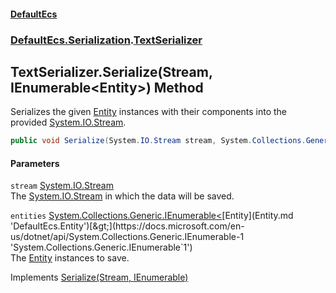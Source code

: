 #### [DefaultEcs](DefaultEcs.md 'DefaultEcs')
### [DefaultEcs.Serialization](DefaultEcs.md#DefaultEcs_Serialization 'DefaultEcs.Serialization').[TextSerializer](TextSerializer.md 'DefaultEcs.Serialization.TextSerializer')
## TextSerializer.Serialize(Stream, IEnumerable&lt;Entity&gt;) Method
Serializes the given [Entity](Entity.md 'DefaultEcs.Entity') instances with their components into the provided [System.IO.Stream](https://docs.microsoft.com/en-us/dotnet/api/System.IO.Stream 'System.IO.Stream').  
```csharp
public void Serialize(System.IO.Stream stream, System.Collections.Generic.IEnumerable<DefaultEcs.Entity> entities);
```
#### Parameters
<a name='DefaultEcs_Serialization_TextSerializer_Serialize(System_IO_Stream_System_Collections_Generic_IEnumerable_DefaultEcs_Entity_)_stream'></a>
`stream` [System.IO.Stream](https://docs.microsoft.com/en-us/dotnet/api/System.IO.Stream 'System.IO.Stream')  
The [System.IO.Stream](https://docs.microsoft.com/en-us/dotnet/api/System.IO.Stream 'System.IO.Stream') in which the data will be saved.
  
<a name='DefaultEcs_Serialization_TextSerializer_Serialize(System_IO_Stream_System_Collections_Generic_IEnumerable_DefaultEcs_Entity_)_entities'></a>
`entities` [System.Collections.Generic.IEnumerable&lt;](https://docs.microsoft.com/en-us/dotnet/api/System.Collections.Generic.IEnumerable-1 'System.Collections.Generic.IEnumerable`1')[Entity](Entity.md 'DefaultEcs.Entity')[&gt;](https://docs.microsoft.com/en-us/dotnet/api/System.Collections.Generic.IEnumerable-1 'System.Collections.Generic.IEnumerable`1')  
The [Entity](Entity.md 'DefaultEcs.Entity') instances to save.
  

Implements [Serialize(Stream, IEnumerable<Entity>)](ISerializer_Serialize(Stream_IEnumerable_Entity_).md 'DefaultEcs.Serialization.ISerializer.Serialize(System.IO.Stream, System.Collections.Generic.IEnumerable&lt;DefaultEcs.Entity&gt;)')  
